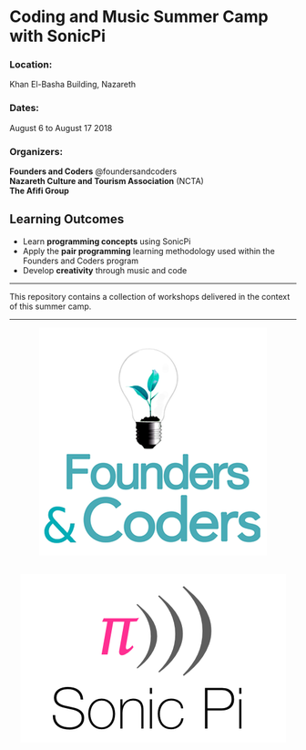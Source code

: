 # Coding and Music Summer Camp with SonicPi

### Location:

Khan El-Basha Building, Nazareth

### Dates:

August 6 to August 17 2018

### Organizers:

**Founders and Coders** @foundersandcoders </br>
**Nazareth Culture and Tourism Association** (NCTA)</br>
**The Afifi Group**

## Learning Outcomes

* Learn **programming concepts** using SonicPi
* Apply the **pair programming** learning methodology used within the Founders and Coders program
* Develop **creativity** through music and code


***
This repository contains a collection of workshops delivered in the context of this summer camp.
***

<div align="center">
<img src="images/fac-logo.png?raw=true"/></br>
</div>
<div align="center" style="padding-top:30px">
<img src="images/sonic-pi-logo.png?raw=true"/>
</div>
